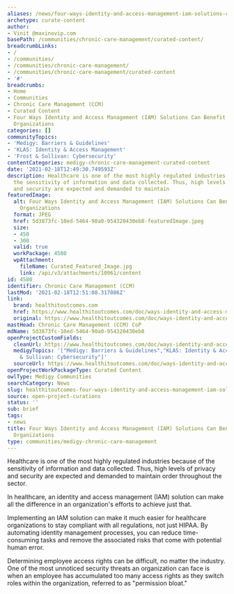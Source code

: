 ```yaml
---
aliases: /news/four-ways-identity-and-access-management-iam-solutions-can-benefit-healthcare-organizations
archetype: curate-content
author:
- Vinit @maxinovip.com
basePath: /communities/chronic-care-management/curated-content/
breadcrumbLinks:
- /
- /communities/
- /communities/chronic-care-management/
- /communities/chronic-care-management/curated-content
- '#'
breadcrumbs:
- Home
- Communities
- Chronic Care Management (CCM)
- Curated Content
- Four Ways Identity and Access Management (IAM) Solutions Can Benefit Healthcare
  Organizations
categories: []
communityTopics:
- 'Medigy: Barriers & Guidelines'
- 'KLAS: Identity & Access Management'
- 'Frost & Sullivan: Cybersecurity'
contentCategories: medigy-chronic-care-management-curated-content
date: '2021-02-18T12:49:30.749593Z'
description: Healthcare is one of the most highly regulated industries because of
  the sensitivity of information and data collected. Thus, high levels of privacy
  and security are expected and demanded to maintain
featuredImage:
  alt: Four Ways Identity and Access Management (IAM) Solutions Can Benefit Healthcare
    Organizations
  format: JPEG
  href: 5d3873fc-10ed-5464-90a0-954320430eb8-featuredImage.jpeg
  size:
  - 450
  - 300
  valid: true
  workPackage: 4580
  wpAttachment:
    fileName: Curated_Featured_Image.jpg
    link: /api/v3/attachments/10961/content
id: 4580
identifier: Chronic Care Management (CCM)
lastMod: '2021-02-18T12:51:08.317086Z'
link:
  brand: healthitoutcomes.com
  href: https://www.healthitoutcomes.com/doc/ways-identity-and-access-management-iam-solutions-can-benefit-healthcare-organizations-0001
  original: https://www.healthitoutcomes.com/doc/ways-identity-and-access-management-iam-solutions-can-benefit-healthcare-organizations-0001
mastHead: Chronic Care Management (CCM) CoP
mdName: 5d3873fc-10ed-5464-90a0-954320430eb8
openProjectCustomFields:
  cleanUrl: https://www.healthitoutcomes.com/doc/ways-identity-and-access-management-iam-solutions-can-benefit-healthcare-organizations-0001
  medigyTopics: '["Medigy: Barriers & Guidelines","KLAS: Identity & Access Management","Frost
    & Sullivan: Cybersecurity"]'
  sourceUrl: https://www.healthitoutcomes.com/doc/ways-identity-and-access-management-iam-solutions-can-benefit-healthcare-organizations-0001
openProjectWorkPackageType: Curated Content
owlType: Medigy Communities
searchCategory: News
slug: healthitoutcomes-four-ways-identity-and-access-management-iam-solutions-can-benefit-healthcare-organizations
source: open-project-curations
status: ''
sub: brief
tags:
- news
title: Four Ways Identity and Access Management (IAM) Solutions Can Benefit Healthcare
  Organizations
type: communities/medigy-chronic-care-management
---
```


<p>Healthcare is one of the most highly regulated industries because of the sensitivity of information and data collected. Thus, high levels of privacy and security are expected and demanded to maintain order throughout the sector.</p><p>In healthcare, an identity and access management (IAM) solution can make all the difference in an organization's efforts to achieve just that.</p><p>Implementing an IAM solution can make it much easier for healthcare organizations to stay compliant with all regulations, not just HIPAA. By automating identity management processes, you can reduce time-consuming tasks and remove the associated risks that come with potential human error.</p><p>Determining employee access rights can be difficult, no matter the industry. One of the most unnoticed security threats an organization can face is when an employee has accumulated too many access rights as they switch roles within the organization, referred to as "permission bloat."</p>